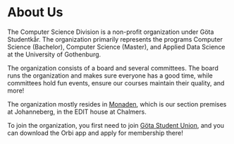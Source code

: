 # About Us
The Computer Science Division is a non-profit organization under Göta Studentkår.
The organization primarily represents the programs Computer Science (Bachelor), Computer Science (Master), and Applied Data Science at the University of Gothenburg.

The organization consists of a board and several committees.
The board runs the organization and makes sure everyone has a good time, while committees hold fun events, 
ensure our courses maintain their quality, and more!

The organization mostly resides in [Monaden](https://goo.gl/maps/vp7kAQRcWrZWo2Xc9),
which is our section premises at Johanneberg, in the EDIT house at Chalmers.

To join the organization, you first need to join [Göta Student Union](https://gotastudentkar.se/en/medlemsformaner),
and you can download the Orbi app and apply for membership there!